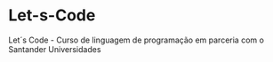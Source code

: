 # Let-s-Code
 Let´s Code - Curso de linguagem de programação em parceria com o Santander Universidades
